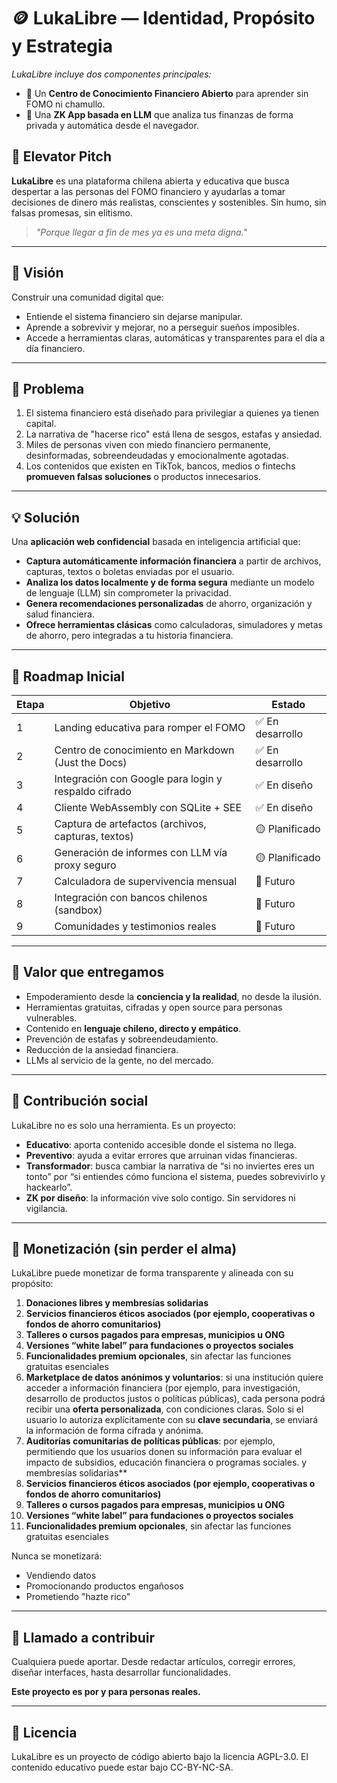 # 🪙 LukaLibre — Identidad, Propósito y Estrategia

_LukaLibre incluye dos componentes principales:_

- 🧠 Un **Centro de Conocimiento Financiero Abierto** para aprender sin FOMO ni chamullo.
- 🔐 Una **ZK App basada en LLM** que analiza tus finanzas de forma privada y automática desde el navegador.

## 🎯 Elevator Pitch

**LukaLibre** es una plataforma chilena abierta y educativa que busca despertar a las personas del FOMO financiero y ayudarlas a tomar decisiones de dinero más realistas, conscientes y sostenibles. Sin humo, sin falsas promesas, sin elitismo.

> *"Porque llegar a fin de mes ya es una meta digna."*

---

## 🌱 Visión

Construir una comunidad digital que:
- Entiende el sistema financiero sin dejarse manipular.
- Aprende a sobrevivir y mejorar, no a perseguir sueños imposibles.
- Accede a herramientas claras, automáticas y transparentes para el día a día financiero.

---

## 🚧 Problema

1. El sistema financiero está diseñado para privilegiar a quienes ya tienen capital.
2. La narrativa de "hacerse rico" está llena de sesgos, estafas y ansiedad.
3. Miles de personas viven con miedo financiero permanente, desinformadas, sobreendeudadas y emocionalmente agotadas.
4. Los contenidos que existen en TikTok, bancos, medios o fintechs **promueven falsas soluciones** o productos innecesarios.

---

## 💡 Solución

Una **aplicación web confidencial** basada en inteligencia artificial que:

- **Captura automáticamente información financiera** a partir de archivos, capturas, textos o boletas enviadas por el usuario.
- **Analiza los datos localmente y de forma segura** mediante un modelo de lenguaje (LLM) sin comprometer la privacidad.
- **Genera recomendaciones personalizadas** de ahorro, organización y salud financiera.
- **Ofrece herramientas clásicas** como calculadoras, simuladores y metas de ahorro, pero integradas a tu historia financiera.

---

## 🧭 Roadmap Inicial

| Etapa | Objetivo | Estado |
|-------|----------|--------|
| 1     | Landing educativa para romper el FOMO | ✅ En desarrollo |
| 2     | Centro de conocimiento en Markdown (Just the Docs) | ✅ En desarrollo |
| 3     | Integración con Google para login y respaldo cifrado | ✅ En diseño |
| 4     | Cliente WebAssembly con SQLite + SEE | ✅ En diseño |
| 5     | Captura de artefactos (archivos, capturas, textos) | 🟡 Planificado |
| 6     | Generación de informes con LLM vía proxy seguro | 🟡 Planificado |
| 7     | Calculadora de supervivencia mensual | 🔲 Futuro |
| 8     | Integración con bancos chilenos (sandbox) | 🔲 Futuro |
| 9     | Comunidades y testimonios reales | 🔲 Futuro |

---

## 💚 Valor que entregamos

- Empoderamiento desde la **conciencia y la realidad**, no desde la ilusión.
- Herramientas gratuitas, cifradas y open source para personas vulnerables.
- Contenido en **lenguaje chileno, directo y empático**.
- Prevención de estafas y sobreendeudamiento.
- Reducción de la ansiedad financiera.
- LLMs al servicio de la gente, no del mercado.

---

## 🧠 Contribución social

LukaLibre no es solo una herramienta. Es un proyecto:

- **Educativo**: aporta contenido accesible donde el sistema no llega.
- **Preventivo**: ayuda a evitar errores que arruinan vidas financieras.
- **Transformador**: busca cambiar la narrativa de “si no inviertes eres un tonto” por “si entiendes cómo funciona el sistema, puedes sobrevivirlo y hackearlo”.
- **ZK por diseño**: la información vive solo contigo. Sin servidores ni vigilancia.

---

## 💸 Monetización (sin perder el alma)

LukaLibre puede monetizar de forma transparente y alineada con su propósito:

1. **Donaciones libres y membresías solidarias**
2. **Servicios financieros éticos asociados (por ejemplo, cooperativas o fondos de ahorro comunitarios)**
3. **Talleres o cursos pagados para empresas, municipios u ONG**
4. **Versiones “white label” para fundaciones o proyectos sociales**
5. **Funcionalidades premium opcionales**, sin afectar las funciones gratuitas esenciales
6. **Marketplace de datos anónimos y voluntarios**: si una institución quiere acceder a información financiera (por ejemplo, para investigación, desarrollo de productos justos o políticas públicas), cada persona podrá recibir una **oferta personalizada**, con condiciones claras. Solo si el usuario lo autoriza explícitamente con su **clave secundaria**, se enviará la información de forma cifrada y anónima. 
7. **Auditorías comunitarias de políticas públicas**: por ejemplo, permitiendo que los usuarios donen su información para evaluar el impacto de subsidios, educación financiera o programas sociales.
 y membresías solidarias**
2. **Servicios financieros éticos asociados (por ejemplo, cooperativas o fondos de ahorro comunitarios)**
3. **Talleres o cursos pagados para empresas, municipios u ONG**
4. **Versiones “white label” para fundaciones o proyectos sociales**
5. **Funcionalidades premium opcionales**, sin afectar las funciones gratuitas esenciales

Nunca se monetizará:
- Vendiendo datos
- Promocionando productos engañosos
- Prometiendo "hazte rico"

---

## 🤝 Llamado a contribuir

Cualquiera puede aportar. Desde redactar artículos, corregir errores, diseñar interfaces, hasta desarrollar funcionalidades.

**Este proyecto es por y para personas reales.**

---

## 🧾 Licencia

LukaLibre es un proyecto de código abierto bajo la licencia AGPL-3.0. El contenido educativo puede estar bajo CC-BY-NC-SA.
